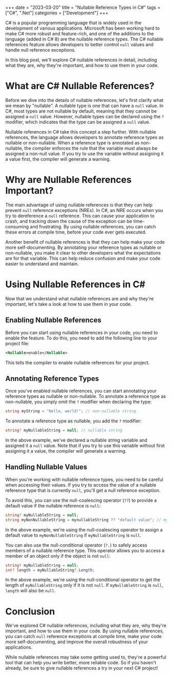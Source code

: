 +++
date = "2023-03-20"
title = "Nullable Reference Types in C#"
tags = ["C#", ".Net"]
categories = ["Development"]
+++

C# is a popular programming language that is widely used in the development of various applications. Microsoft has been working hard to make C# more robust and feature-rich, and one of the additions to the language (added in C# 8) are the nullable reference types. The C# nullable references feature allows developers to better control `null` values and handle null reference exceptions. <!--more-->

In this blog post, we'll explore C# nullable references in detail, including what they are, why they're important, and how to use them in your code.

# What are C# Nullable References?

Before we dive into the details of nullable references, let's first clarify what we mean by "nullable". A nullable type is one that can have a `null` value. In C#, most types are not nullable by default, meaning that they cannot be assigned a `null` value. However, nullable types can be declared using the `?` modifier, which indicates that the type can be assigned a `null` value.

Nullable references in C# take this concept a step further. With nullable references, the language allows developers to annotate reference types as nullable or non-nullable. When a reference type is annotated as non-nullable, the compiler enforces the rule that the variable must always be assigned a non-null value. If you try to use the variable without assigning it a value first, the compiler will generate a warning.

# Why are Nullable References Important?

The main advantage of using nullable references is that they can help prevent `null` reference exceptions (NREs). In C#, an NRE occurs when you try to dereference a `null` reference. This can cause your application to crash, and tracking down the cause of the exception can be time-consuming and frustrating. By using nullable references, you can catch these errors at compile time, before your code ever gets executed.

Another benefit of nullable references is that they can help make your code more self-documenting. By annotating your reference types as nullable or non-nullable, you make it clear to other developers what the expectations are for that variable. This can help reduce confusion and make your code easier to understand and maintain.

# Using Nullable References in C#

Now that we understand what nullable references are and why they're important, let's take a look at how to use them in your code.

## Enabling Nullable References

Before you can start using nullable references in your code, you need to enable the feature. To do this, you need to add the following line to your project file:

```xml
<Nullable>enable</Nullable>
```

This tells the compiler to enable nullable references for your project.

## Annotating Reference Types

Once you've enabled nullable references, you can start annotating your reference types as nullable or non-nullable. To annotate a reference type as non-nullable, you simply omit the `?` modifier when declaring the type:

```csharp
string myString = "Hello, world!"; // non-nullable string
```

To annotate a reference type as nullable, you add the `?` modifier:

```csharp
string? myNullableString = null; // nullable string
```

In the above example, we've declared a nullable string variable and assigned it a `null` value. Note that if you try to use this variable without first assigning it a value, the compiler will generate a warning.

## Handling Nullable Values

When you're working with nullable reference types, you need to be careful when accessing their values. If you try to access the value of a nullable reference type that is currently `null`, you'll get a null reference exception.

To avoid this, you can use the null-coalescing operator (`??`) to provide a default value if the nullable reference is `null`:

```csharp
string? myNullableString = null;
string myNonNullableString = mynullableString ?? "default value"; // myNonNullableString is "default value"
```

In the above example, we're using the null-coalescing operator to assign a default value to `myNonNullableString` if `myNullableString` is `null`.

You can also use the null-conditional operator (`?.`) to safely access members of a nullable reference type. This operator allows you to access a member of an object only if the object is not `null`:

```csharp
string? myNullableString = null;
int? length = myNullableString?.Length;
```

In the above example, we're using the null-conditional operator to get the length of `myNullableString` only if it is not `null`. If `myNullableString` is `null`, `length` will also be `null`.

# Conclusion

We've explored C# nullable references, including what they are, why they're important, and how to use them in your code. By using nullable references, you can catch `null` reference exceptions at compile time, make your code more self-documenting, and improve the overall robustness of your applications.

While nullable references may take some getting used to, they're a powerful tool that can help you write better, more reliable code. So if you haven't already, be sure to give nullable references a try in your next C# project!

